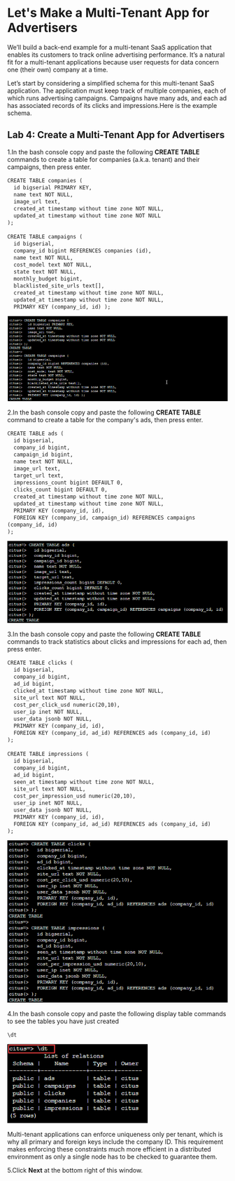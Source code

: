 # Let's Make a Multi-Tenant App for Advertisers

We’ll build a back-end example for a multi-tenant SaaS application that enables its customers to track online advertising performance. It’s a natural fit for a multi-tenant applications because user requests for data concern one (their own) company at a time.

Let’s start by considering a simplified schema for this multi-tenant SaaS application. The application must keep track of multiple companies, each of which runs advertising campaigns. Campaigns have many ads, and each ad has associated records of its clicks and impressions.Here is the example schema.

## **Lab 4: Create a Multi-Tenant App for Advertisers**

1.In the bash console copy and paste the following **CREATE TABLE** commands to create a table for companies (a.k.a. tenant) and their campaigns, then press enter.

```
CREATE TABLE companies (
  id bigserial PRIMARY KEY, 
  name text NOT NULL, 
  image_url text, 
  created_at timestamp without time zone NOT NULL, 
  updated_at timestamp without time zone NOT NULL 
); 

CREATE TABLE campaigns ( 
  id bigserial, 
  company_id bigint REFERENCES companies (id), 
  name text NOT NULL, 
  cost_model text NOT NULL, 
  state text NOT NULL, 
  monthly_budget bigint, 
  blacklisted_site_urls text[], 
  created_at timestamp without time zone NOT NULL, 
  updated_at timestamp without time zone NOT NULL, 
  PRIMARY KEY (company_id, id) ); 
```

  ![](Images/1query.png)
 
2.In the bash console copy and paste the following **CREATE TABLE** command to create a table for the company's ads, then press enter. 

```
CREATE TABLE ads ( 
  id bigserial, 
  company_id bigint, 
  campaign_id bigint, 
  name text NOT NULL, 
  image_url text, 
  target_url text, 
  impressions_count bigint DEFAULT 0, 
  clicks_count bigint DEFAULT 0, 
  created_at timestamp without time zone NOT NULL, 
  updated_at timestamp without time zone NOT NULL, 
  PRIMARY KEY (company_id, id), 
  FOREIGN KEY (company_id, campaign_id) REFERENCES campaigns (company_id, id) 
); 
``` 

  ![](Images/2query.png)

3.In the bash console copy and paste the following **CREATE TABLE** commands to track statistics about clicks and impressions for each ad, then press enter. 

```
CREATE TABLE clicks ( 
  id bigserial, 
  company_id bigint, 
  ad_id bigint, 
  clicked_at timestamp without time zone NOT NULL, 
  site_url text NOT NULL, 
  cost_per_click_usd numeric(20,10), 
  user_ip inet NOT NULL, 
  user_data jsonb NOT NULL, 
  PRIMARY KEY (company_id, id), 
  FOREIGN KEY (company_id, ad_id) REFERENCES ads (company_id, id) 
); 

CREATE TABLE impressions ( 
  id bigserial, 
  company_id bigint, 
  ad_id bigint, 
  seen_at timestamp without time zone NOT NULL, 
  site_url text NOT NULL, 
  cost_per_impression_usd numeric(20,10), 
  user_ip inet NOT NULL, 
  user_data jsonb NOT NULL, 
  PRIMARY KEY (company_id, id), 
  FOREIGN KEY (company_id, ad_id) REFERENCES ads (company_id, id) 
); 
``` 

  ![](Images/3query.png)

4.In the bash console copy and paste the following display table commands to see the tables you have just created

```
\dt
```

  ![](Images/4query.png)
  
Multi-tenant applications can enforce uniqueness only per tenant, which is why all primary and foreign keys include the company ID. This requirement makes enforcing these constraints much more efficient in a distributed environment as only a single node has to be checked to guarantee them.

5.Click **Next** at the bottom right of this window.
